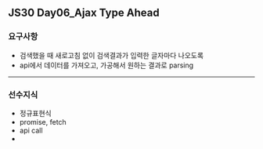 ## JS30 Day06_Ajax Type Ahead



### 요구사항

- 검색했을 때 새로고침 없이 검색결과가 입력한 글자마다 나오도록
- api에서 데이터를 가져오고, 가공해서 원하는 결과로 parsing

---

### 선수지식

- 정규표현식
- promise, fetch
- api call
- 
